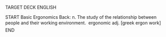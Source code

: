 TARGET DECK
ENGLISH

START
Basic
Ergonomics
Back: n. The study of the relationship between people and their working environment.  ergonomic adj. [greek ergon work]
END
